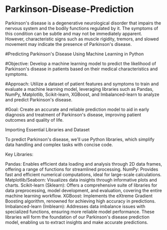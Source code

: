 # Parkinson-Disease-Prediction
Parkinson's disease is a degenerative neurological disorder that impairs the nervous system and the bodily functions regulated by it. The symptoms of this condition can be subtle and may not be immediately apparent. However, characteristic signs such as muscle rigidity, tremors, and slowed movement may indicate the presence of Parkinson's disease.

#Predicting Parkinson's Disease Using Machine Learning in Python

#Objective: Develop a machine learning model to predict the likelihood of Parkinson's disease in patients based on their medical characteristics and symptoms.

#Approach: Utilize a dataset of patient features and symptoms to train and evaluate a machine learning model, leveraging libraries such as Pandas, NumPy, Matplotlib, Scikit-learn, XGBoost, and Imbalanced-learn to analyze and predict Parkinson's disease.

#Goal: Create an accurate and reliable prediction model to aid in early diagnosis and treatment of Parkinson's disease, improving patient outcomes and quality of life.

Importing Essential Libraries and Dataset

To predict Parkinson's disease, we'll use Python libraries, which simplify data handling and complex tasks with concise code.

Key Libraries:

Pandas: Enables efficient data loading and analysis through 2D data frames, offering a range of functions for streamlined processing.
NumPy: Provides fast and efficient numerical computations, ideal for large-scale calculations.
Matplotlib/Seaborn: Visualizes data insights through informative plots and charts.
Scikit-learn (Sklearn): Offers a comprehensive suite of libraries for data preprocessing, model development, and evaluation, covering the entire machine learning workflow.
XGBoost: Implements the eXtreme Gradient Boosting algorithm, renowned for achieving high accuracy in predictions.
Imbalanced-learn (Imblearn): Addresses data imbalance issues with specialized functions, ensuring more reliable model performance.
These libraries will form the foundation of our Parkinson's disease prediction model, enabling us to extract insights and make accurate predictions.

